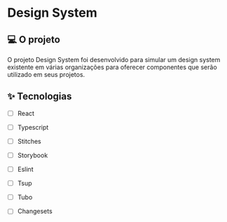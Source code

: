 # Design System

## 💻 O projeto
O projeto Design System foi desenvolvido para simular um design system existente em várias organizações para oferecer
componentes que serão utilizado em seus projetos.

## ✨ Tecnologias
- [ ] React
- [ ] Typescript
- [ ] Stitches 
- [ ] Storybook
- [ ] Eslint
- [ ] Tsup
- [ ] Tubo
- [ ] Changesets

